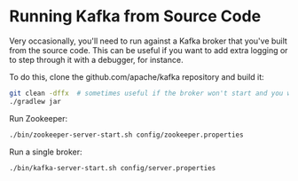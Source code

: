 # Running Kafka from Source Code

Very occasionally, you'll need to run against a Kafka broker that you've built from the source code. This can be useful
if you want to add extra logging or to step through it with a debugger, for instance.

To do this, clone the github.com/apache/kafka repository and build it:

```sh
git clean -dffx  # sometimes useful if the broker won't start and you want to take a scorched earth approach.
./gradlew jar
```

Run Zookeeper:

```sh
./bin/zookeeper-server-start.sh config/zookeeper.properties
```

Run a single broker:

```sh
./bin/kafka-server-start.sh config/server.properties
```
